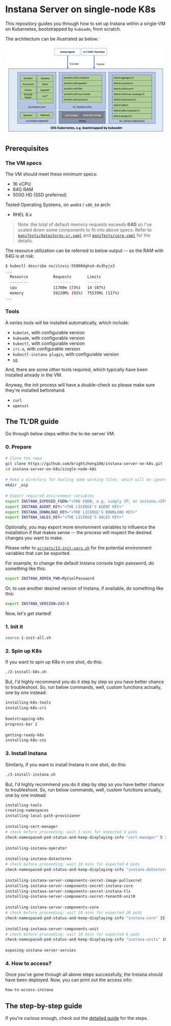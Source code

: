 # Instana Server on single-node K8s

This repository guides you through how to set up Instana within a single-VM on Kubernetes, bootstrapped by `kubeadm`, from scratch.

The architecture can be illustrated as below:

![Architecture of Instana Server](./misc/architecture.png)

## Prerequisites

### The VM specs

The VM should meet these minimum specs:
- 16 vCPU
- 64G RAM
- 500G HD (SSD preferred)

Tested Operating Systems, on `amd64` / `x86_64` arch:
- RHEL 8.x

> Note: the total of default memory requests exceeds **64G** so I've scaled down some components to fit into above specs. Refer to [`manifests/datastores-cr.yaml`](./manifests/datastores-cr.yaml) and [`manifests/core.yaml`](./manifests/core.yaml) for the details.

The resource utilization can be referred to below output -- so the RAM with 64G is at risk:

```sh
$ kubectl describe no/itzvsi-550004ghs4-dv3hyjx3
...
  Resource           Requests       Limits
  --------           --------       ------
  cpu                11700m (73%)   14 (87%)
  memory             59220Mi (92%)  75535Mi (117%)
...
```


### Tools

A series tools will be installed automatically, which include:
- `kubelet`, with configurable version
- `kubeadm`, with configurable version
- `kubectl`, with configurable version
- `cri-o`, with configurable version
- `kubectl-instana plugin`, with configurable version
- [`yq`](https://github.com/mikefarah/yq)

And, there are some other tools required, which typically have been installed already in the VM.

Anyway, the init process will have a double-check so please make sure they're installed beforehand.
- `curl`
- `openssl`


## The TL'DR guide

Go through below steps within the to-be-server VM.

### 0. Prepare

```sh
# Clone the repo
git clone https://github.com/brightzheng100/instana-server-on-k8s.git
cd instana-server-on-k8s/single-node-k8s

# Make a directory for hosting some working files, which will be ignored by Git
mkdir _wip

# Export required environment variables
export INSTANA_EXPOSED_FQDN="<THE FQDN, e.g. simply IP, or instana.<IP>.nip.io, or instana.mydomain.com>"
export INSTANA_AGENT_KEY="<THE LICENSE'S AGENT KEY>"
export INSTANA_DOWNLOAD_KEY="<THE LICENSE'S DOWNLOAD KEY>"
export INSTANA_SALES_KEY="<THE LICENSE'S SALES KEY>"
```

Optionally, you may export more environment variables to influence the installation if that makes sense -- the process will respect the desired changes you want to make.

Please refer to [`scripts/13-init-vars.sh`](./scripts/13-init-vars.sh) for the potential environment variables that can be exported.

For example, to change the default Instana console login password, do something like this:

```sh
export INSTANA_ADMIN_PWD=MyCoolPassword
```

Or, to use another desired version of Instana, if available, do something like this:

```sh
export INSTANA_VERSION=243-5
```

Now, let's get started!

### 1. Init it

```sh
source 1-init-all.sh
```

### 2. Spin up K8s

If you want to spin up K8s in one shot, do this:

```sh
./2-install-k8s.sh
```

But, I'd highly recommend you do it step by step so you have better chance to troubleshoot.
So, run below commands, well, custom functions actually, one by one instead:

```sh
installing-k8s-tools
installing-k8s-cri

bootstrapping-k8s
progress-bar 1

getting-ready-k8s
installing-k8s-cni
```

### 3. Install Instana

Similarly, if you want to install Instana in one shot, do this:

```sh
./3-install-instana.sh
```

But, I'd highly recommend you do it step by step so you have better chance to troubleshoot.
So, run below commands, well, custom functions actually, one by one instead:

```sh
installing-tools
creating-namespaces
installing-local-path-provisioner

installing-cert-manager
# check before proceeding: wait 5 mins for expected 3 pods
check-namespaced-pod-status-and-keep-displaying-info "cert-manager" 5 3 "kubectl get pod -n cert-manager"

installing-instana-operator

installing-instana-datastores
# check before proceeding: wait 10 mins for expected 8 pods
check-namespaced-pod-status-and-keep-displaying-info "instana-datastores" 10 8 "kubectl get pod -n instana-datastores"

installing-instana-server-components-secret-image-pullsecret
installing-instana-server-components-secret-instana-core
installing-instana-server-components-secret-instana-tls
installing-instana-server-components-secret-tenant0-unit0

installing-instana-server-components-core
# check before proceeding: wait 10 mins for expected 20 pods
check-namespaced-pod-status-and-keep-displaying-info "instana-core" 15 20 "kubectl get pod -n instana-core"

installing-instana-server-components-unit
# check before proceeding: wait 10 mins for expected 6 pods
check-namespaced-pod-status-and-keep-displaying-info "instana-units" 10 6 "kubectl get pod -n instana-units"

exposing-instana-server-servies
```

### 4. How to access?

Once you've gone through all above steps successfully, the Instana should have been deployed.
Now, you can print out the access info:

```sh
how-to-access-instana
```

## The step-by-step guide

If you're curious enough, check out the [detailed guide](./README-DETAILED.md) for the steps.
